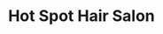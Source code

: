 ---
title: "Hot Spot Hair Salon"
url: /saint-clair-shores/hot-spot-hair-salon/
shop: hairdresser
---